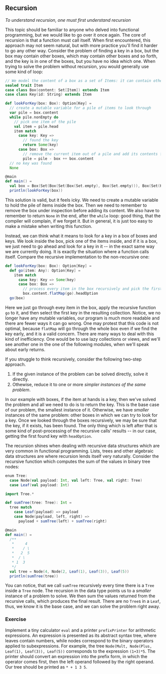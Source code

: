 ## Recursion 

*To understand recursion, one must first understand recursion* 

This topic should be familiar to anyone who delved into functional programming, but we would like to go over it once again. 
The core of recursion is that a function must call itself. 
When first encountered, this approach may not seem natural, but with more practice you'll find it harder to go any 
other way. 
Consider the problem of finding a key in a box, but the box may contain other boxes, which may contain other boxes and 
so forth, and the key is in one of the boxes, but you have no idea which one. 
When trying to solve the problem without recursion, you would generally use some kind of loop: 

```scala 3
// We model the content of a box as a set of Items: it can contain other boxes or keys 
sealed trait Item
case class Box(content: Set[Item]) extends Item
case class Key(id: String) extends Item

def lookForKey(box: Box): Option[Key] =
  // create a mutable variable for a pile of items to look through
  var pile = box.content
  while pile.nonEmpty do
    // pick one item of the pile
    val item = pile.head
    item match
      case key: Key => 
        // found the key
        return Some(key)
      case box: Box => 
        // remove the current item out of a pile and add its contents for further inspection
        pile = pile - box ++ box.content
  // no key was found
  None 

@main
def main() =
  val box = Box(Set(Box(Set(Box(Set.empty), Box(Set.empty))), Box(Set(Key(), Box(Set.empty)))))
  println(lookForKey(box))
```

This solution is valid, but it feels icky. 
We need to create a mutable variable to hold the pile of items inside the box. 
Then we need to remember to remove the box under inspection before adding its content.
We also have to remember to return `None` in the end, after the `while` loop: good thing, that the compiler will 
complain, if we forget it. 
But in general, it is just too easy to make a mistake when writing this function.

Instead, we can think what it means to look for a key in a box of boxes and keys. 
We look inside the box, pick one of the items inside, and if it is a box, we just need to go ahead and look for a key 
in it -- in the exact same way we are currently doing. 
It is exactly the situation where a function calls itself. 
Compare the recursive implementation to the non-recursive one: 

```scala 3
def lookForKey(box: Box): Option[Key] =
  def go(item: Any): Option[Key] =
    item match
      case key: Key => Some(key)
      case box: Box =>
        // process every item in the box recursively and pick the first key in the result, if it exists
        box.content.flatMap(go).headOption
  go(box)
```

Here we just go through evey item in the box, apply the recursive function `go` to it, and then select the first key 
in the resulting collection. 
Notice, we no longer have any mutable variables, our program is much more readable and there are fewer ways it can go
wrong. 
One may protest that this code is not optimal, because `flatMap` will go through the whole box even if we find the key
early, and it is a valid concern. 
There are many ways to deal with this kind of inefficiency. 
One would be to use lazy collections or views, and we'll see another one in the one of the following modules, when we'll
speak about early returns. 

If you struggle to think recursively, consider the following two-step approach. 
1. If the given instance of the problem can be solved directly, solve it directly. 
2. Othewise, reduce it to one or more *simpler instances of the same problem*. 

In our example with boxes, if the item at hands is a key, then we've solved the problem and all we need to do is to 
return the key. 
This is the base case of our problem, the smallest instance of it. 
Otherwise, we have *smaller* instances of the same problem: other boxes in which we can try to look for a key.
Once we looked through the boxes recursively, we may be sure that the key, if it exists, has been found.
The only thing which is left after that is some kind of post-processing of the recursive calls' results -- in our case,
getting the first found key with `headOption`. 

The recursion shines when dealing with recursive data structures which are very common in functional programming. 
Lists, trees and other algebraic data structures are where recursion lends itself very naturally. 
Consider the recursive function which computes the sum of the values in binary tree nodes: 

```scala 3
enum Tree:
  case Node(val payload: Int, val left: Tree, val right: Tree)
  case Leaf(val payload: Int)

import Tree.*

def sumTree(tree: Tree): Int =
  tree match
    case Leaf(payload) => payload
    case Node(payload, left, right) =>
      payload + sumTree(left) + sumTree(right)

@main
def main() =
  /**
   *     4
   *    / \
   *   2  5
   *  / \
   * 1  3
   */
  val tree = Node(4, Node(2, Leaf(1), Leaf(3)), Leaf(5))
  println(sumTree(tree))
```

You can notice, that we call `sumTree` recursively every time there is a `Tree` inside a `Tree` node.
The recursion in the data type points us to a *smaller* instance of a problem to solve.
We then sum the values returned from the recursive calls, which produces the final result. 
There are no `Tree`s in a `Leaf`, thus, we know it is the base case, and we can solve the problem right away.
 
### Exercise 

Implement a tiny calculator `eval` and a printer `prefixPrinter` for arithmetic expressions. 
An expression is presented as its abstract syntax tree, where leaves contain numbers, while nodes correspond to the 
binary operators applied to subexpressions. 
For example, the tree `Node(Mult, Node(Plus, Leaf(1), Leaf(3)), Leaf(5))` corresponds to the expression `(1+3)*5`. 
The printer should convert an expression into the prefix form, in which the operator comes first, then the left 
operand followed by the right operand. 
Our tree should be printed as `* + 1 3 5`. 